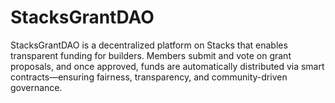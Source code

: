 # StacksGrantDAO
StacksGrantDAO is a decentralized platform on Stacks that enables transparent funding for builders. Members submit and vote on grant proposals, and once approved, funds are automatically distributed via smart contracts—ensuring fairness, transparency, and community-driven governance.
